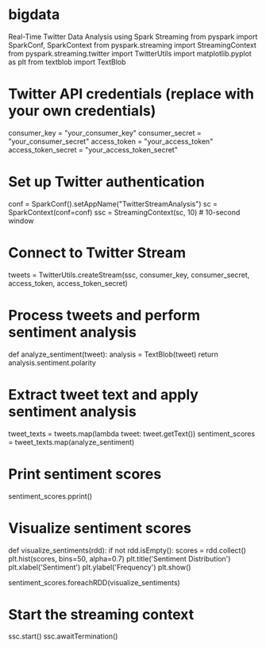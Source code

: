 # bigdata
 Real-Time Twitter Data Analysis using Spark Streaming
from pyspark import SparkConf, SparkContext
from pyspark.streaming import StreamingContext
from pyspark.streaming.twitter import TwitterUtils
import matplotlib.pyplot as plt
from textblob import TextBlob

# Twitter API credentials (replace with your own credentials)
consumer_key = "your_consumer_key"
consumer_secret = "your_consumer_secret"
access_token = "your_access_token"
access_token_secret = "your_access_token_secret"

# Set up Twitter authentication
conf = SparkConf().setAppName("TwitterStreamAnalysis")
sc = SparkContext(conf=conf)
ssc = StreamingContext(sc, 10)  # 10-second window

# Connect to Twitter Stream
tweets = TwitterUtils.createStream(ssc, consumer_key, consumer_secret, access_token, access_token_secret)

# Process tweets and perform sentiment analysis
def analyze_sentiment(tweet):
    analysis = TextBlob(tweet)
    return analysis.sentiment.polarity

# Extract tweet text and apply sentiment analysis
tweet_texts = tweets.map(lambda tweet: tweet.getText())
sentiment_scores = tweet_texts.map(analyze_sentiment)

# Print sentiment scores
sentiment_scores.pprint()

# Visualize sentiment scores
def visualize_sentiments(rdd):
    if not rdd.isEmpty():
        scores = rdd.collect()
        plt.hist(scores, bins=50, alpha=0.7)
        plt.title('Sentiment Distribution')
        plt.xlabel('Sentiment')
        plt.ylabel('Frequency')
        plt.show()

sentiment_scores.foreachRDD(visualize_sentiments)

# Start the streaming context
ssc.start()
ssc.awaitTermination()

